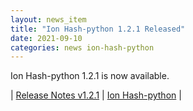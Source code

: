 ```yaml
---
layout: news_item
title: "Ion Hash-python 1.2.1 Released"
date: 2021-09-10
categories: news ion-hash-python
---
```


Ion Hash-python 1.2.1 is now available.

| [Release Notes v1.2.1](https://github.com/amzn/ion-hash-python/releases/tag/v1.2.1) | [Ion Hash-python](https://github.com/amzn/ion-hash-python) |

